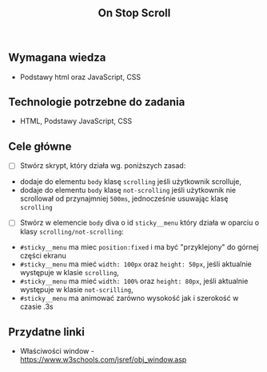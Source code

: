 <h2 align="center">On Stop Scroll</h2>

<br>

## Wymagana wiedza

- Podstawy html oraz JavaScript, CSS


## Technologie potrzebne do zadania

- HTML, Podstawy JavaScript, CSS

## Cele główne

* [ ] Stwórz skrypt, który działa wg. poniższych zasad:
- dodaje do elementu `body` klasę `scrolling` jeśli użytkownik scrolluje,
- dodaje do elementu `body` klasę `not-scrolling` jeśli użytkownik nie scrollował od przynajmniej `500ms`, jednocześnie usuwając klasę `scrolling`

* [ ] Stwórz w elemencie `body` diva o id `sticky__menu` który działa w oparciu o klasy `scrolling/not-scrolling`:
- `#sticky__menu` ma miec `position:fixed` i ma być "przyklejony" do górnej części ekranu
- `#sticky__menu` ma mieć `width: 100px` oraz `height: 50px`, jeśli aktualnie występuje w klasie `scrolling`,
- `#sticky__menu` ma mieć `width: 100%` oraz `height: 80px`, jeśli aktualnie występuje w klasie `not-scrilling`,
- `#sticky__menu` ma animować zarówno wysokość jak i szerokość w czasie .3s

## Przydatne linki

- Właściwości window - https://www.w3schools.com/jsref/obj_window.asp
